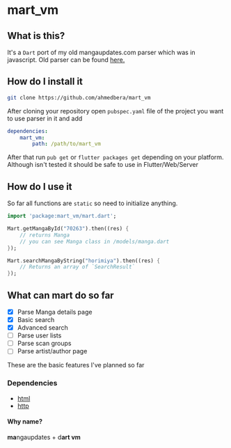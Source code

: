 # mart_vm

## What is this?
It's a `Dart` port of my old mangaupdates.com parser which was in javascript.
Old parser can be found [here.](https://github.com/ahmedbera/mudroid/blob/master/src/lib/Mangaupdates.js)

## How do I install it
```bash
git clone https://github.com/ahmedbera/mart_vm
```
After cloning your repository open `pubspec.yaml` file of the project you want to use parser in it and add
```yaml
dependencies:
    mart_vm:
        path: /path/to/mart_vm
```
After that run `pub get` or `flutter packages get` depending on your platform.
Although isn't tested it should be safe to use in Flutter/Web/Server

## How do I use it
So far all functions are `static` so need to initialize anything.
```dart
import 'package:mart_vm/mart.dart';

Mart.getMangaById("70263").then((res) {
    // returns Manga
    // you can see Manga class in /models/manga.dart
});

Mart.searchMangaByString("horimiya").then((res) {
    // Returns an array of `SearchResult`
});

```

## What can mart do so far
- [x] Parse Manga details page
- [x] Basic search
- [x] Advanced search
- [ ] Parse user lists
- [ ] Parse scan groups
- [ ] Parse artist/author page

These are the basic features I've planned so far

### Dependencies
+ [html](https://pub.dartlang.org/packages/html)
+ [http](https://pub.dartlang.org/packages/http)

#### Why name?
**ma**ngaupdates + d**art vm** 